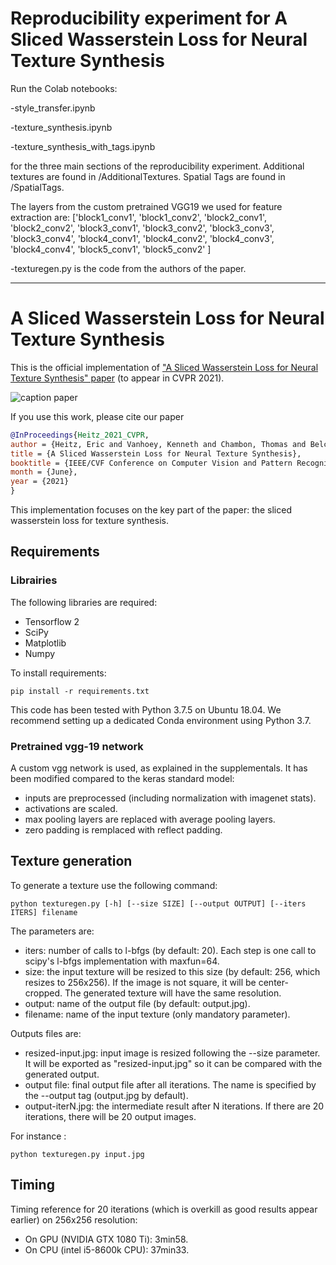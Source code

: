 # Reproducibility experiment for A Sliced Wasserstein Loss for Neural Texture Synthesis

Run the Colab notebooks:

-style_transfer.ipynb

-texture_synthesis.ipynb

-texture_synthesis_with_tags.ipynb

for the three main sections of the reproducibility experiment. Additional textures are found in /AdditionalTextures. Spatial Tags are found in /SpatialTags.

The layers from the custom pretrained VGG19 we used for feature extraction are:
         ['block1_conv1',
          'block1_conv2',
          'block2_conv1',
          'block2_conv2',
          'block3_conv1', 
          'block3_conv2',
          'block3_conv3',
          'block3_conv4',
          'block4_conv1', 
          'block4_conv2',
          'block4_conv3',
          'block4_conv4',
          'block5_conv1',
          'block5_conv2'
          ]

-texturegen.py is the code from the authors of the paper.
____________________________________________________________________________________________________________________________________________________________________
# A Sliced Wasserstein Loss for Neural Texture Synthesis

This is the official implementation of  ["A Sliced Wasserstein Loss for Neural Texture Synthesis" paper](https://arxiv.org/abs/2006.07229) (to appear in CVPR 2021).

![caption paper](https://unity-grenoble.github.io/website/images/thumbnails/publication_sliced_wasserstein_loss.png)

If you use this work, please cite our paper
```Bibtex
@InProceedings{Heitz_2021_CVPR,
author = {Heitz, Eric and Vanhoey, Kenneth and Chambon, Thomas and Belcour, Laurent},
title = {A Sliced Wasserstein Loss for Neural Texture Synthesis},
booktitle = {IEEE/CVF Conference on Computer Vision and Pattern Recognition (CVPR)},
month = {June},
year = {2021}
}
```

This implementation focuses on the key part of the paper: the sliced wasserstein loss for texture synthesis.

## Requirements

### Librairies

The following libraries are required:

- Tensorflow 2
- SciPy
- Matplotlib
- Numpy

To install requirements:


```setup
pip install -r requirements.txt
```

This code has been tested with Python 3.7.5 on Ubuntu 18.04.
We recommend setting up a dedicated Conda environment using Python 3.7.

### Pretrained vgg-19 network

A custom vgg network is used, as explained in the supplementals.
It has been modified compared to the keras standard model:

- inputs are preprocessed (including normalization with imagenet stats).
- activations are scaled.
- max pooling layers are replaced with average pooling layers.
- zero padding is remplaced with reflect padding.

## Texture generation

To generate a texture use the following command:

```eval
python texturegen.py [-h] [--size SIZE] [--output OUTPUT] [--iters ITERS] filename
```

The parameters are:

- iters: number of calls to l-bfgs (by default: 20). Each step is one call to scipy's l-bfgs implementation with maxfun=64.
- size: the input texture will be resized to this size (by default: 256, which resizes to 256x256). If the image is not square, it will be center-cropped. The generated texture will have the same resolution.
- output: name of the output file (by default: output.jpg).
- filename: name of the input texture (only mandatory parameter).

Outputs files are:

- resized-input.jpg: input image is resized following the --size parameter. It will be exported as "resized-input.jpg" so it can be compared with the generated output.
- output file: final output file after all iterations. The name is specified by the --output tag (output.jpg by default).
- output-iterN.jpg: the intermediate result after N iterations. If there are 20 iterations, there will be 20 output images.


For instance :

```
python texturegen.py input.jpg
```

## Timing

Timing reference for 20 iterations (which is overkill as good results appear earlier) on 256x256 resolution:

- On GPU (NVIDIA GTX 1080 Ti): 3min58.
- On CPU (intel i5-8600k CPU): 37min33.
